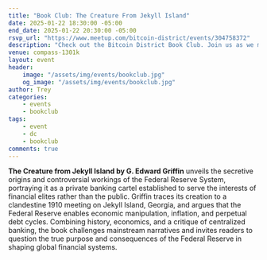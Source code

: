 ```yaml
---
title: "Book Club: The Creature From Jekyll Island"
date: 2025-01-22 18:30:00 -05:00
end_date: 2025-01-22 20:30:00 -05:00
rsvp_url: "https://www.meetup.com/bitcoin-district/events/304758372"
description: "Check out the Bitcoin District Book Club. Join us as we meet every month to dive into new and exciting rabbit holes through reading Bitcoin related books!"
venue: compass-1301k
layout: event
header:
    image: "/assets/img/events/bookclub.jpg"
    og_image: "/assets/img/events/bookclub.jpg"
author: Trey
categories:
    - events
    - bookclub
tags:
    - event
    - dc
    - bookclub
comments: true
---
```


**The Creature from Jekyll Island by G. Edward Griffin** unveils the secretive origins and controversial workings of the Federal Reserve System, portraying it as a private banking cartel established to serve the interests of financial elites rather than the public. Griffin traces its creation to a clandestine 1910 meeting on Jekyll Island, Georgia, and argues that the Federal Reserve enables economic manipulation, inflation, and perpetual debt cycles. Combining history, economics, and a critique of centralized banking, the book challenges mainstream narratives and invites readers to question the true purpose and consequences of the Federal Reserve in shaping global financial systems.  